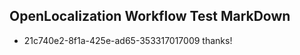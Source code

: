 ## OpenLocalization Workflow Test MarkDown
* 21c740e2-8f1a-425e-ad65-353317017009 thanks!

<!--HONumber=Jul16_HO3-->


